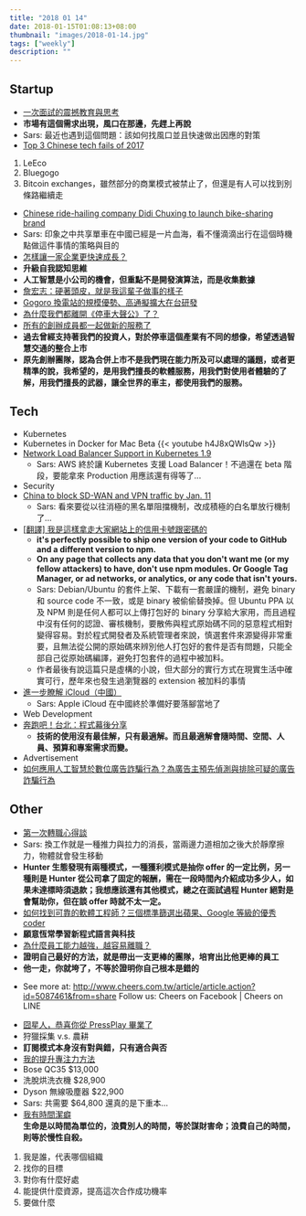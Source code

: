 ```yaml
---
title: "2018 01 14"
date: 2018-01-15T01:08:13+08:00
thumbnail: "images/2018-01-14.jpg"
tags: ["weekly"]
description: ""
---
```


## Startup

* [一次面試的震撼教育與思考](https://medium.com/as-a-product-designer/%E4%B8%80%E6%AC%A1%E9%9D%A2%E8%A9%A6%E7%9A%84%E9%9C%87%E6%92%BC%E6%95%99%E8%82%B2%E8%88%87%E6%80%9D%E8%80%83-512cd29ec659)
 * **市場有這個需求出現，風口在那邊，先趕上再說**
 * Sars: 最近也遇到這個問題：該如何找風口並且快速做出因應的對策
* [Top 3 Chinese tech fails of 2017](http://technode.com/2018/01/08/top-3-chinese-tech-companies-that-had-a-horrible-2017/)
 1. LeEco
 2. Bluegogo
 3. Bitcoin exchanges，雖然部分的商業模式被禁止了，但還是有人可以找到別條路繼續走
* [Chinese ride-hailing company Didi Chuxing to launch bike-sharing brand](https://e27.co/chinese-ride-hailing-company-didi-chuxing-launch-bike-sharing-brand-20180109/)
 * Sars: 印象之中共享單車在中國已經是一片血海，看不懂滴滴出行在這個時機點做這件事情的策略與目的
* [怎樣讓一家企業更快速成長？](https://medium.com/timchen/%E6%80%8E%E6%A8%A3%E8%AE%93%E4%B8%80%E5%AE%B6%E4%BC%81%E6%A5%AD%E6%9B%B4%E5%BF%AB%E9%80%9F%E6%88%90%E9%95%B7-84c0f3417ff8)
 * **升級自我認知思維**
 * **人工智慧是小公司的機會，但重點不是開發演算法，而是收集數據**
* [詹宏志：硬著頭皮，就是我這輩子做事的樣子](https://soundcloud.com/drink-with-mario/s3e1)
* [Gogoro 換電站的規模優勢、高通擬擴大在台研發](https://daodu.tech/01-09-2018-gogoro-gostation-scale-advantage-qualcomm-plan-to-increase-the-development-in-taiwan)
* [為什麼我們都離開《停車大聲公》了？](https://medium.com/@ronaldxxxx/%E7%82%BA%E4%BB%80%E9%BA%BC%E6%88%91%E5%80%91%E9%83%BD%E9%9B%A2%E9%96%8B-%E5%81%9C%E8%BB%8A%E5%A4%A7%E8%81%B2%E5%85%AC-%E4%BA%86-9720a2b026ce)
 * [所有的創辦成員都一起做新的服務了](https://www.facebook.com/RonaldXX/posts/10156009322778142)
 * **過去曾經支持著我們的投資人，對於停車這個產業有不同的想像，希望透過智慧交通的整合上市**
 * **原先創辦團隊，認為合併上市不是我們現在能力所及可以處理的議題，或者更精準的說，我希望的，是用我們擅長的軟體服務，用我們對使用者體驗的了解，用我們擅長的武器，讓全世界的車主，都使用我們的服務。**

## Tech

* Kubernetes
 * Kubernetes in Docker for Mac Beta {{< youtube h4J8xQWlsQw >}}
 * [Network Load Balancer Support in Kubernetes 1.9](https://aws.amazon.com/tw/blogs/opensource/network-load-balancer-support-in-kubernetes-1-9/)
     * Sars: AWS 終於讓 Kubernetes 支援 Load Balancer！不過還在 beta 階段，要能拿來 Production 用應該還有得等了...
* Security
 * [China to block SD-WAN and VPN traffic by Jan. 11](https://www.networkworld.com/article/3245795/sd-wan/china-to-block-sd-wan-and-vpn-traffic-by-jan-11.html)
     * Sars: 看來要從以往消極的黑名單阻擋機制，改成積極的白名單放行機制了...
 * [[翻譯] 我是這樣拿走大家網站上的信用卡號跟密碼的](https://medium.com/@CQD/%E7%BF%BB%E8%AD%AF-%E6%88%91%E6%98%AF%E9%80%99%E6%A8%A3%E6%8B%BF%E8%B5%B0%E5%A4%A7%E5%AE%B6%E7%B6%B2%E7%AB%99%E4%B8%8A%E7%9A%84%E4%BF%A1%E7%94%A8%E5%8D%A1%E8%99%9F%E8%B7%9F%E5%AF%86%E7%A2%BC%E7%9A%84-991cb6c4631e)
     * **it's perfectly possible to ship one version of your code to GitHub and a different version to npm.**
     * **On any page that collects any data that you don't want me (or my fellow attackers) to have, don't use npm modules. Or Google Tag Manager, or ad networks, or analytics, or any code that isn't yours.**
     * Sars: Debian/Ubuntu 的套件上架、下載有一套嚴謹的機制，避免 binary 和 source code 不一致，或是 binary 被偷偷替換掉。但 Ubuntu PPA 以及 NPM 則是任何人都可以上傳打包好的 binary 分享給大家用，而且過程中沒有任何的認證、審核機制，要散佈與程式原始碼不同的惡意程式相對變得容易。對於程式開發者及系統管理者來說，慎選套件來源變得非常重要，且無法從公開的原始碼來辨別他人打包好的套件是否有問題，只能全部自己從原始碼編譯，避免打包套件的過程中被加料。
     * 作者最後有說這篇只是虛構的小說，但大部分的實行方式在現實生活中確實可行，歷年來也發生過瀏覽器的 extension 被加料的事情
 * [進一步瞭解 iCloud（中國）](https://support.apple.com/zh-cn/HT208351)
     * Sars: Apple iCloud 在中國終於準備好要落腳當地了
* Web Development
 * [奔跑吧！台北：程式幕後分享](https://medium.com/@chiunhau/%E5%A5%94%E8%B7%91%E5%90%A7-%E5%8F%B0%E5%8C%97-%E7%A8%8B%E5%BC%8F%E5%B9%95%E5%BE%8C%E5%88%86%E4%BA%AB-e02d0a565559)
     * **技術的使用沒有最佳解，只有最適解。而且最適解會隨時間、空間、人員、預算和專案需求而變。**
* Advertisement
 * [如何應用人工智慧於數位廣告詐騙行為？為廣告主預先偵測與排除可疑的廣告詐騙行為](http://www.appier.com/assets/reports/The_Fight_Against_Ad_Fraud_How_AI_Can_Help_CH.pdf)

## Other

* [第一次轉職心得談](https://medium.com/@kiming_32194/%E7%AC%AC%E4%B8%80%E6%AC%A1%E8%BD%89%E8%81%B7%E5%BF%83%E5%BE%97%E8%AB%87-56f848d1bd3a)
 * Sars: 換工作就是一種推力與拉力的消長，當兩邊力道相加之後大於靜摩擦力，物體就會發生移動
 * **Hunter 生態發現有兩種模式，一種獲利模式是抽你 offer 的一定比例，另一種則是 Hunter 從公司拿了固定的報酬，需在一段時間內介紹成功多少人，如果未達標時須退款；我想應該還有其他模式，總之在面試過程 Hunter 絕對是會幫助你，但在談 offer 時就不太一定。**
* [如何找到可靠的軟體工程師？三個標準篩選出蘋果、Google 等級的優秀 coder](https://blog.oursky.com/2017/11/01/asia-hiring-developers-programmers-chinese/)
 * **願意恆常學習新程式語言與科技**
* [為什麼員工能力越強，越容易離職？](http://www.cheers.com.tw/article/article.action?id=5087461)
 * **證明自己最好的方法，就是帶出一支更棒的團隊，培育出比他更棒的員工**
 * **他一走，你就垮了，不等於證明你自己根本是錯的**
- See more at: http://www.cheers.com.tw/article/article.action?id=5087461&from=share
Follow us: Cheers on Facebook | Cheers on LINE
* [囧星人，恭喜你從 PressPlay 畢業了](https://medium.com/timchen/youtuber-pressplay-d0badf8ec502)
 * 狩獵採集 v.s. 農耕
 * **訂閱模式本身沒有對與錯，只有適合與否**
* [我的提升專注力方法](https://medium.com/@icarus4/how-to-focus-and-boost-my-efficiency-5b207036508b)
 * Bose QC35 $13,000
 * 洗脫烘洗衣機 $28,900
 * Dyson 無線吸塵器 $22,900
 * Sars: 共需要 $64,800 還真的是下重本...
* [我有時間潔癖](https://medium.com/timchen/%E6%88%91%E6%9C%89%E6%99%82%E9%96%93%E6%BD%94%E7%99%96-1a83b44c405d)
 <br> **生命是以時間為單位的，浪費別人的時間，等於謀財害命；浪費自己的時間，則等於慢性自殺。**
 1. 我是誰，代表哪個組織
 2. 找你的目標
 3. 對你有什麼好處
 4. 能提供什麼資源，提高這次合作成功機率
 5. 要做什麼